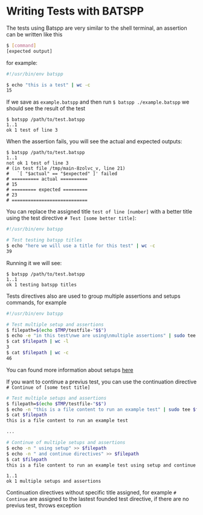 # Writing Tests with BATSPP

The tests using Batspp are very similar to the shell terminal, an assertion can be written like this
``` bash
$ [command]
[expected output]
```

for example:

``` bash
#!/usr/bin/env batspp

$ echo "this is a test" | wc -c
15
```

If we save as `example.batspp` and then run `$ batspp ./example.batspp` we should see the result of the test
```
$ batspp /path/to/test.batspp
1..1
ok 1 test of line 3
```

When the assertion fails, you will see the actual and expected outputs:

```
$ batspp /path/to/test.batspp
1..1
not ok 1 test of line 3
# (in test file /tmp/main-8zolvc_v, line 21)
#   `[ "$actual" == "$expected" ]' failed
# ========== actual ==========
# 15
# ========= expected =========
# 23
# ============================
```

You can replace the assigned title `test of line [number]` with a better title using the test directive `# Test [some better title]`:

``` bash
#!/usr/bin/env batspp

# Test testing batspp titles
$ echo "here we will use a title for this test" | wc -c
39
```

Running it we will see:

```
$ batspp /path/to/test.batspp
1..1
ok 1 testing batspp titles
```

Tests directives also are used to group multiple assertions and setups commands, for example
``` bash
#!/usr/bin/env batspp

# Test multiple setup and assertions
$ filepath=$(echo $TMP/testfile-"$$")
$ echo -e "in this test\nwe are using\nmultiple assertions" | sudo tee $filepath
$ cat $filepath | wc -l
3
$ cat $filepath | wc -c
46
```
You can found more information about setups [here](./writing_setups.md)

If you want to continue a previus test, you can use the continuation directive `# Continue of [some test title]`
``` bash
# Test multiple setups and assertions
$ filepath=$(echo $TMP/testfile-"$$")
$ echo -n "this is a file content to run an example test" | sudo tee $filepath
$ cat $filepath
this is a file content to run an example test

...

# Continue of multiple setups and assertions
$ echo -n " using setup" >> $filepath
$ echo -n " and continue directives" >> $filepath
$ cat $filepath
this is a file content to run an example test using setup and continue directives
```
```
1..1
ok 1 multiple setups and assertions
```
Continuation directives without specific title assigned, for example `# Continue` are assigned to the lastest founded test directive, if there are no previus test, throws exception
